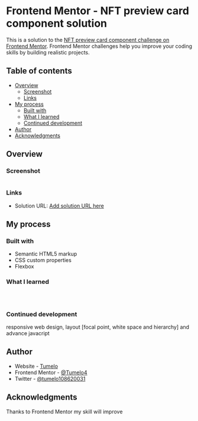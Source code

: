 # Frontend Mentor - NFT preview card component solution

This is a solution to the [NFT preview card component challenge on Frontend Mentor](https://www.frontendmentor.io/challenges/nft-preview-card-component-SbdUL_w0U). Frontend Mentor challenges help you improve your coding skills by building realistic projects. 

## Table of contents

- [Overview](#overview)
  - [Screenshot](#screenshot)
  - [Links](#links)
- [My process](#my-process)
  - [Built with](#built-with)
  - [What I learned](#what-i-learned)
  - [Continued development](#continued-development)
- [Author](#author)
- [Acknowledgments](#acknowledgments)


## Overview

### Screenshot

![]()


### Links

- Solution URL: [Add solution URL here](https://your-solution-url.com)


## My process

### Built with

- Semantic HTML5 markup
- CSS custom properties
- Flexbox

### What I learned

```html

```
```css

```
```js

```

### Continued development

responsive web design, layout [focal point, white space and hierarchy] and advance javacript


## Author

- Website - [Tumelo](https://github.com/Tumelo4)
- Frontend Mentor - [@Tumelo4](https://www.frontendmentor.io/profile/Tumelo4)
- Twitter - [@tumelo108620031](https://www.twitter.com/tumelo108620031)


## Acknowledgments

Thanks to Frontend Mentor my skill will improve